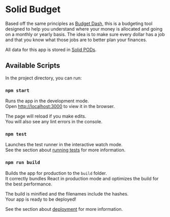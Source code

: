 # Solid Budget

Based off the same principles as [Budget Dash](http://github.com/kjintroverted/budget-dash), this is a budgeting tool designed to help you understand where your money is allocated and going on a monthly or yearly basis. The idea is to make sure every dollar has a job and that you know what those jobs are to better plan your finances. 

All data for this app is stored in [Solid PODs](https://solid.inrupt.com/how-it-works).

## Available Scripts

In the project directory, you can run:

### `npm start`

Runs the app in the development mode.<br>
Open [http://localhost:3000](http://localhost:3000) to view it in the browser.

The page will reload if you make edits.<br>
You will also see any lint errors in the console.

### `npm test`

Launches the test runner in the interactive watch mode.<br>
See the section about [running tests](https://facebook.github.io/create-react-app/docs/running-tests) for more information.

### `npm run build`

Builds the app for production to the `build` folder.<br>
It correctly bundles React in production mode and optimizes the build for the best performance.

The build is minified and the filenames include the hashes.<br>
Your app is ready to be deployed!

See the section about [deployment](https://facebook.github.io/create-react-app/docs/deployment) for more information.

